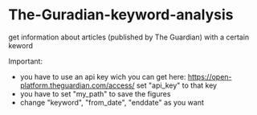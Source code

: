 # The-Guradian-keyword-analysis
get information about articles (published by The Guardian) with a certain keword 

Important: 
- you have to use an api key wich you can get here: https://open-platform.theguardian.com/access/
  set "api_key" to that key
- you have to set "my_path" to save the figures
- change "keyword", "from_date", "enddate" as you want  
